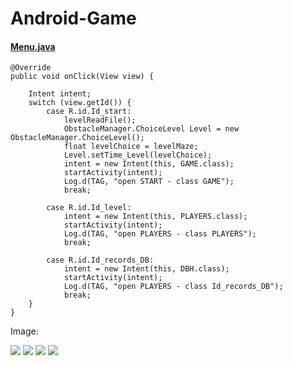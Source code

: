 # Android-Game

#### [Menu.java](https://github.com/ilinoa/Android-Game/blob/master/Maze/app/src/main/java/com/example/work/maze/Menu.java "Menu.java ")

    @Override
    public void onClick(View view) {

        Intent intent;
        switch (view.getId()) {                                                                     
            case R.id.Id_start:
                levelReadFile();
                ObstacleManager.ChoiceLevel Level = new ObstacleManager.ChoiceLevel();
                float levelChoice = levelMaze;
                Level.setTime_Level(levelChoice);
                intent = new Intent(this, GAME.class);
                startActivity(intent);
                Log.d(TAG, "open START - class GAME");
                break;

            case R.id.Id_level:
                intent = new Intent(this, PLAYERS.class);
                startActivity(intent);
                Log.d(TAG, "open PLAYERS - class PLAYERS");
                break;
                
            case R.id.Id_records_DB:
                intent = new Intent(this, DBH.class);
                startActivity(intent);
                Log.d(TAG, "open PLAYERS - class Id_records_DB");
                break;
        }
    }


Image:

![](https://github.com/ilinoa/Android-Game/blob/master/image/1.jpeg)
![](https://github.com/ilinoa/Android-Game/blob/master/image/2.jpeg)
![](https://github.com/ilinoa/Android-Game/blob/master/image/3.jpeg)
![](https://github.com/ilinoa/Android-Game/blob/master/image/4.jpeg)
